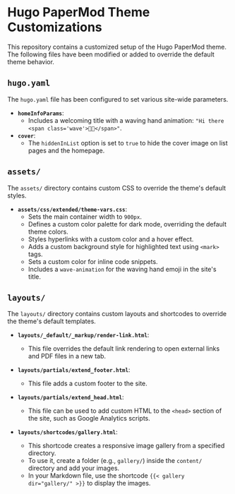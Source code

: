 # Hugo PaperMod Theme Customizations

This repository contains a customized setup of the Hugo PaperMod theme. The following files have been modified or added to override the default theme behavior.

## `hugo.yaml`

The `hugo.yaml` file has been configured to set various site-wide parameters.

-   **`homeInfoParams`**:
    -   Includes a welcoming title with a waving hand animation: `"Hi there <span class='wave'>👋🏻</span>"`.
-   **`cover`**:
    -   The `hiddenInList` option is set to `true` to hide the cover image on list pages and the homepage.

## `assets/`

The `assets/` directory contains custom CSS to override the theme's default styles.

-   **`assets/css/extended/theme-vars.css`**:
    -   Sets the main container width to `900px`.
    -   Defines a custom color palette for dark mode, overriding the default theme colors.
    -   Styles hyperlinks with a custom color and a hover effect.
    -   Adds a custom background style for highlighted text using `<mark>` tags.
    -   Sets a custom color for inline code snippets.
    -   Includes a `wave-animation` for the waving hand emoji in the site's title.

## `layouts/`

The `layouts/` directory contains custom layouts and shortcodes to override the theme's default templates.

-   **`layouts/_default/_markup/render-link.html`**:
    -   This file overrides the default link rendering to open external links and PDF files in a new tab.

-   **`layouts/partials/extend_footer.html`**:
    -   This file adds a custom footer to the site.

-   **`layouts/partials/extend_head.html`**:
    -   This file can be used to add custom HTML to the `<head>` section of the site, such as Google Analytics scripts.

-   **`layouts/shortcodes/gallery.html`**:
    -   This shortcode creates a responsive image gallery from a specified directory.
    -   To use it, create a folder (e.g., `gallery/`) inside the `content/` directory and add your images.
    -   In your Markdown file, use the shortcode `{{< gallery dir="gallery/" >}}` to display the images.
